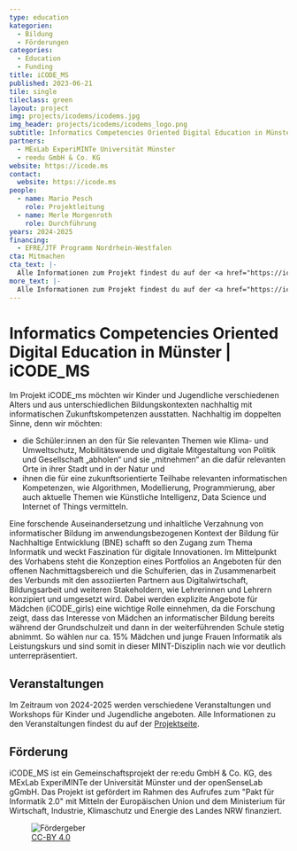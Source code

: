 ```yaml
---
type: education
kategorien:
  - Bildung
  - Förderungen
categories:
  - Education
  - Funding
title: iCODE_MS
published: 2023-06-21
tile: single
tileclass: green
layout: project
img: projects/icodems/icodems.jpg
img_header: projects/icodems/icodems_logo.png
subtitle: Informatics Competencies Oriented Digital Education in Münster
partners:
  - MExLab ExperiMINTe Universität Münster
  - reedu GmbH & Co. KG
website: https://icode.ms
contact:
  website: https://icode.ms
people:
  - name: Mario Pesch
    role: Projektleitung
  - name: Merle Morgenroth
    role: Durchführung
years: 2024-2025
financing:
  - EFRE/JTF Programm Nordrhein-Westfalen
cta: Mitmachen
cta_text: |-
  Alle Informationen zum Projekt findest du auf der <a href="https://icode.ms">Projektseite</a>.
more_text: |-
  Alle Informationen zum Projekt findest du auf der <a href="https://icode.ms">Projektseite</a>.
---
```


# Informatics Competencies Oriented Digital Education in Münster | iCODE_MS

Im Projekt iCODE_ms möchten wir Kinder und Jugendliche verschiedenen Alters und aus unterschiedlichen Bildungskontexten nachhaltig mit informatischen Zukunftskompetenzen ausstatten. Nachhaltig im doppelten Sinne, denn wir möchten:

- die Schüler:innen an den für Sie relevanten Themen wie Klima- und Umweltschutz,
  Mobilitätswende und digitale Mitgestaltung von Politik und Gesellschaft „abholen“ und sie
  „mitnehmen“ an die dafür relevanten Orte in ihrer Stadt und in der Natur und
- ihnen die für eine zukunftsorientierte Teilhabe relevanten informatischen Kompetenzen,
  wie Algorithmen, Modellierung, Programmierung, aber auch aktuelle Themen wie Künstliche
  Intelligenz, Data Science und Internet of Things vermitteln.

Eine forschende Auseinandersetzung und inhaltliche Verzahnung von informatischer Bildung im
anwendungsbezogenen Kontext der Bildung für Nachhaltige Entwicklung (BNE) schafft so den Zugang
zum Thema Informatik und weckt Faszination für digitale Innovationen.
Im Mittelpunkt des Vorhabens steht die Konzeption eines Portfolios an Angeboten für den offenen
Nachmittagsbereich und die Schulferien, das in Zusammenarbeit des Verbunds mit den assoziierten
Partnern aus Digitalwirtschaft, Bildungsarbeit und weiteren Stakeholdern, wie Lehrerinnen und
Lehrern konzipiert und umgesetzt wird. Dabei werden explizite Angebote für Mädchen (iCODE_girls)
eine wichtige Rolle einnehmen, da die Forschung zeigt, dass das Interesse von Mädchen an
informatischer Bildung bereits während der Grundschulzeit und dann in der weiterführenden Schule
stetig abnimmt. So wählen nur ca. 15% Mädchen und junge Frauen Informatik als Leistungskurs und
sind somit in dieser MINT-Disziplin nach wie vor deutlich unterrepräsentiert.

## Veranstaltungen

Im Zeitraum von 2024-2025 werden verschiedene Veranstaltungen und Workshops für Kinder und Jugendliche angeboten. Alle Informationen zu den Veranstaltungen findest du auf der [Projektseite](https://icode.ms/veranstaltungen/).

## Förderung

iCODE_MS ist ein Gemeinschaftsprojekt der re:edu GmbH & Co. KG, des MExLab ExperiMINTe der Universität Münster und der openSenseLab gGmbH. Das Projekt ist gefördert im Rahmen des Aufrufes zum "Pakt für Informatik 2.0" mit Mitteln der Europäischen Union und dem Ministerium für Wirtschaft, Industrie, Klimaschutz und Energie des Landes NRW finanziert.

<div class="one-img">
    <figure class="license">
        <img alt="Fördergeber" src="/files/projects/icodems/icodems_foerderung.jpg">
        <figcaption><a href="https://creativecommons.org/licenses/by/4.0/">CC-BY 4.0</a></figcaption>
    </figure>
</div>
